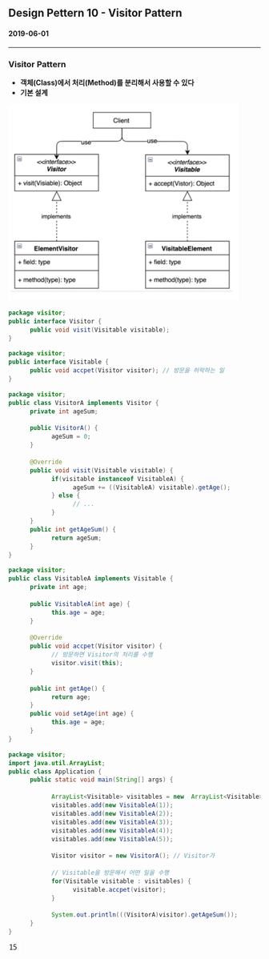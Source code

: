 ## Design Pettern 10 - Visitor Pattern

#### 2019-06-01

---

### Visitor Pattern

* **객체(Class)에서 처리(Method)를 분리해서 사용할 수 있다**
* **기본 설계**

![01](https://github.com/younggeun0/TIL/blob/master/designPattern/img/10/01.png?raw=true)

```java
package visitor;
public interface Visitor {
      public void visit(Visitable visitable);
}
```

```java
package visitor;
public interface Visitable {
      public void accpet(Visitor visitor); // 방문을 허락하는 일
}
```

```java
package visitor;
public class VisitorA implements Visitor {
      private int ageSum;
      
      public VisitorA() {
            ageSum = 0;
      }
      
      @Override
      public void visit(Visitable visitable) {
            if(visitable instanceof VisitableA) {
                  ageSum += ((VisitableA) visitable).getAge();
            } else {
                  // ...
            }
      }
      public int getAgeSum() {
            return ageSum;
      }
}
```

```java
package visitor;
public class VisitableA implements Visitable {
      private int age;
      
      public VisitableA(int age) {
            this.age = age;
      }
      
      @Override
      public void accpet(Visitor visitor) {
            // 방문하면 Visitor의 처리를 수행
            visitor.visit(this);
      }

      public int getAge() {
            return age;
      }
      public void setAge(int age) {
            this.age = age;
      }
}
```

```java
package visitor;
import java.util.ArrayList;
public class Application {
      public static void main(String[] args) {
            
            ArrayList<Visitable> visitables = new  ArrayList<Visitable>();
            visitables.add(new VisitableA(1));
            visitables.add(new VisitableA(2));
            visitables.add(new VisitableA(3));
            visitables.add(new VisitableA(4));
            visitables.add(new VisitableA(5));
            
            Visitor visitor = new VisitorA(); // Visitor가
            
            // Visitable을 방문해서 어떤 일을 수행
            for(Visitable visitable : visitables) {
                  visitable.accpet(visitor);
            }
            
            System.out.println(((VisitorA)visitor).getAgeSum());
      }
}
```

![02](https://github.com/younggeun0/TIL/blob/master/designPattern/img/10/02.png?raw=true)
